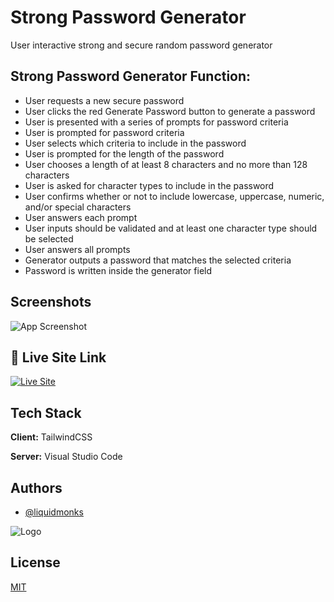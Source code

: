 # Strong Password Generator

User interactive strong and secure random password generator

## Strong Password Generator Function:

- User requests a new secure password
- User clicks the red Generate Password button to generate a password
- User is presented with a series of prompts for password criteria
- User is prompted for password criteria
- User selects which criteria to include in the password
- User is prompted for the length of the password
- User chooses a length of at least 8 characters and no more than 128 characters
- User is asked for character types to include in the password
- User confirms whether or not to include lowercase, uppercase, numeric, and/or special characters
- User answers each prompt
- User inputs should be validated and at least one character type should be selected
- User answers all prompts
- Generator outputs a password that matches the selected criteria
- Password is written inside the generator field

## Screenshots

![App Screenshot](https://github.com/liquidmonks/passwordgenerator/blob/main/assets/images/passwordgenerator.png)

## 🔗 Live Site Link

[![Live Site](https://img.shields.io/badge/livesite-click-orange)](https://https://liquidmonks.github.io/passwordgenerator//)

## Tech Stack

**Client:** TailwindCSS

**Server:** Visual Studio Code

## Authors

- [@liquidmonks](https://www.github.com/liquidmonks)

![Logo](https://i.imgur.com/MrXyBQy.png)

## License

[MIT](https://choosealicense.com/licenses/mit/)
